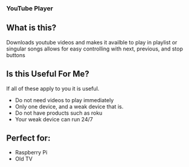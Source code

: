 ### YouTube Player

<h2> What is this? </h2>
<p> Downloads youtube videos and makes it availble to play in playlist or singular songs
allows for easy controlling with next, previous, and stop buttons </p>

<h2> Is this Useful For Me? </h2>
<p> If all of these apply to you it is useful. </p>
<ul>
    <li> Do not need videos to play immediately </li>
    <li> Only one device, and a weak device that is.</li>
    <li> Do not have products such as roku</li>
    <li> Your weak device can run 24/7</li>
</ul>

<h2> Perfect for: </h2>
<ul>
    <li> Raspberry Pi </li>
    <li> Old TV </li>
</ul>